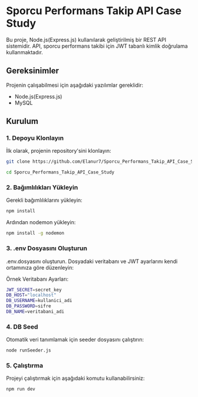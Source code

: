 # Sporcu Performans Takip API Case Study

Bu proje, Node.js(Express.js) kullanılarak geliştirilmiş bir REST API sistemidir. API, sporcu performans takibi için JWT tabanlı kimlik doğrulama kullanmaktadır.

## Gereksinimler

Projenin çalışabilmesi için aşağıdaki yazılımlar gereklidir:
- Node.js(Express.js)
- MySQL

## Kurulum

### 1. Depoyu Klonlayın

İlk olarak, projenin repository'sini klonlayın:

```bash
git clone https://github.com/Elanur7/Sporcu_Performans_Takip_API_Case_Study.git
```
```bash
cd Sporcu_Performans_Takip_API_Case_Study
```

### 2. Bağımlılıkları Yükleyin
Gerekli bağımlılıklarını yükleyin:
```bash
npm install
```
Ardından nodemon yükleyin:
```bash
npm install -g nodemon
```

### 3. .env Dosyasını Oluşturun
.env.dosyasını oluşturun. Dosyadaki veritabanı ve JWT ayarlarını kendi ortamınıza göre düzenleyin:

Örnek Veritabanı Ayarları:
```bash
JWT_SECRET=secret_key
DB_HOST="localhost"
DB_USERNAME=kullanici_adi
DB_PASSWORD=sifre
DB_NAME=veritabani_adi
```

### 4. DB Seed
Otomatik veri tanımlamak için seeder dosyasını çalıştırın:
```bash
node runSeeder.js
```

### 5. Çalıştırma
Projeyi çalıştırmak için aşağıdaki komutu kullanabilirsiniz:
```bash
npm run dev
```
